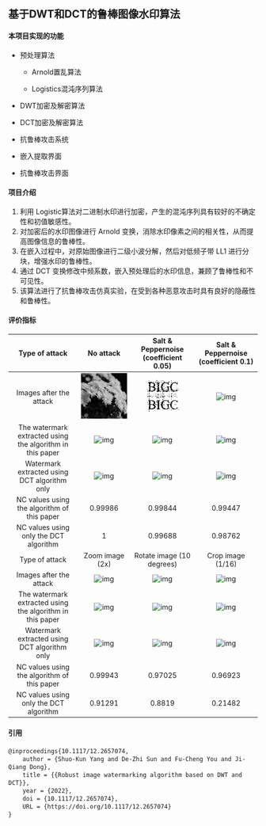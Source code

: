 ## 基于DWT和DCT的鲁棒图像水印算法

#### 本项目实现的功能

- 预处理算法

  - Arnold置乱算法

  - Logistics混沌序列算法

- DWT加密及解密算法

- DCT加密及解密算法

- 抗鲁棒攻击系统

- 嵌入提取界面

- 抗鲁棒攻击界面

#### 项目介绍

1. 利用 Logistic算法对二进制水印进行加密，产生的混沌序列具有较好的不确定性和初值敏感性。
2. 对加密后的水印图像进行 Arnold 变换，消除水印像素之间的相关性，从而提高图像信息的鲁棒性。
3. 在嵌入过程中，对原始图像进行二级小波分解，然后对低频子带 LL1 进行分块，增强水印的鲁棒性。
4. 通过 DCT 变换修改中频系数，嵌入预处理后的水印信息，兼顾了鲁棒性和不可见性。
5. 该算法进行了抗鲁棒攻击仿真实验，在受到各种恶意攻击时具有良好的隐蔽性和鲁棒性。

#### 评价指标

|                      Type of attack                       |                          No attack                           |            Salt & Peppernoise (coefficient 0.05)             |             Salt & Peppernoise (coefficient 0.1)             |
| :-------------------------------------------------------: | :----------------------------------------------------------: | :----------------------------------------------------------: | :----------------------------------------------------------: |
|                  Images after the attack                  | ![img](https://raw.githubusercontent.com/qiaosuobutouche/Watermarking-system/main/pic/%E6%BB%A4%E6%B3%A2%E6%94%BB%E5%87%BB%E5%90%8E%E7%9A%84%E5%9B%BE%E5%83%8F.bmp) | ![img](https://raw.githubusercontent.com/qiaosuobutouche/Watermarking-system/main/pic/%E6%97%8B%E8%BD%AC%E6%94%BB%E5%87%BB%E5%90%8E%E7%9A%84%E6%B0%B4%E5%8D%B0.bmp) | ![img](file:///C:\Users\木易\AppData\Local\Temp\ksohtml20900\wps3.jpg) |
| The watermark extracted using the algorithm in this paper | ![img](file:///C:\Users\木易\AppData\Local\Temp\ksohtml20900\wps4.jpg) | ![img](file:///C:\Users\木易\AppData\Local\Temp\ksohtml20900\wps5.jpg) | ![img](file:///C:\Users\木易\AppData\Local\Temp\ksohtml20900\wps6.jpg) |
|       Watermark extracted using DCT algorithm only        | ![img](file:///C:\Users\木易\AppData\Local\Temp\ksohtml20900\wps7.jpg) | ![img](file:///C:\Users\木易\AppData\Local\Temp\ksohtml20900\wps8.jpg) | ![img](file:///C:\Users\木易\AppData\Local\Temp\ksohtml20900\wps9.jpg) |
|        NC values using the algorithm of this paper        |                           0.99986                            |                           0.99844                            |                           0.99447                            |
|          NC values using only the DCT algorithm           |                              1                               |                           0.99688                            |                           0.98762                            |
|                      Type of attack                       |                       Zoom image (2x)                        |                  Rotate image (10 degrees)                   |                      Crop image (1/16)                       |
|                  Images after the attack                  | ![img](file:///C:\Users\木易\AppData\Local\Temp\ksohtml20900\wps10.jpg) | ![img](file:///C:\Users\木易\AppData\Local\Temp\ksohtml20900\wps11.jpg) | ![img](file:///C:\Users\木易\AppData\Local\Temp\ksohtml20900\wps12.jpg) |
| The watermark extracted using the algorithm in this paper | ![img](file:///C:\Users\木易\AppData\Local\Temp\ksohtml20900\wps13.jpg) | ![img](file:///C:\Users\木易\AppData\Local\Temp\ksohtml20900\wps14.jpg) | ![img](file:///C:\Users\木易\AppData\Local\Temp\ksohtml20900\wps15.jpg) |
|       Watermark extracted using DCT algorithm only        | ![img](file:///C:\Users\木易\AppData\Local\Temp\ksohtml20900\wps16.jpg) | ![img](file:///C:\Users\木易\AppData\Local\Temp\ksohtml20900\wps17.jpg) | ![img](file:///C:\Users\木易\AppData\Local\Temp\ksohtml20900\wps18.jpg) |
|        NC values using the algorithm of this paper        |                           0.99943                            |                           0.97025                            |                           0.96923                            |
|          NC values using only the DCT algorithm           |                           0.91291                            |                            0.8819                            |                           0.21482                            |

#### 引用

```
@inproceedings{10.1117/12.2657074,
	author = {Shuo-Kun Yang and De-Zhi Sun and Fu-Cheng You and Ji-Qiang Dong},
	title = {{Robust image watermarking algorithm based on DWT and DCT}},
	year = {2022},
	doi = {10.1117/12.2657074},
	URL = {https://doi.org/10.1117/12.2657074}
}
```

